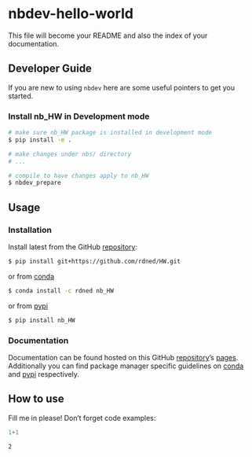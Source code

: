 # nbdev-hello-world


<!-- WARNING: THIS FILE WAS AUTOGENERATED! DO NOT EDIT! -->

This file will become your README and also the index of your
documentation.

## Developer Guide

If you are new to using `nbdev` here are some useful pointers to get you
started.

### Install nb_HW in Development mode

``` sh
# make sure nb_HW package is installed in development mode
$ pip install -e .

# make changes under nbs/ directory
# ...

# compile to have changes apply to nb_HW
$ nbdev_prepare
```

## Usage

### Installation

Install latest from the GitHub
[repository](https://github.com/rdned/nbdev-hello-world):

``` sh
$ pip install git+https://github.com/rdned/HW.git
```

or from [conda](https://anaconda.org/rdned/HW)

``` sh
$ conda install -c rdned nb_HW
```

or from [pypi](https://pypi.org/project/HW/)

``` sh
$ pip install nb_HW
```

### Documentation

Documentation can be found hosted on this GitHub
[repository](https://github.com/rdned/nbdev-hello-world)’s
[pages](https://rdned.github.io/HW/). Additionally you can find package
manager specific guidelines on [conda](https://anaconda.org/rdned/HW)
and [pypi](https://pypi.org/project/HW/) respectively.

## How to use

Fill me in please! Don’t forget code examples:

``` python
1+1
```

    2
